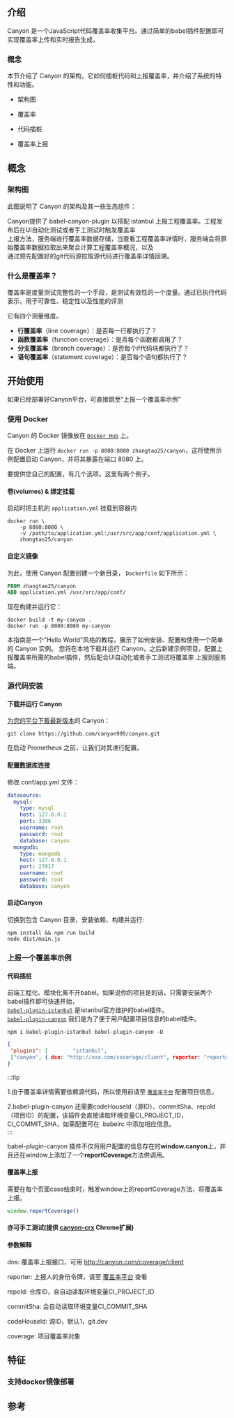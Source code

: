 ## 介绍

Canyon 是一个JavaScript代码覆盖率收集平台。通过简单的babel插件配置即可实现覆盖率上传和实时报告生成。

### 概念

本节介绍了 Canyon 的架构，它如何插桩代码和上报覆盖率，并介绍了系统的特性和功能。

- 架构图

- 覆盖率

- 代码插桩

- 覆盖率上报

## 概念

### 架构图

此图说明了 Canyon 的架构及其一些生态组件：

Canyon提供了 babel-canyon-plugin 以搭配 istanbul 上报工程覆盖率。工程发布后在UI自动化测试或者手工测试时触发覆盖率  
上报方法，服务端进行覆盖率数据存储，当查看工程覆盖率详情时，服务端会将原始覆盖率数据拉取出来聚合计算工程覆盖率概况，以及  
通过预先配置好的git代码源拉取源代码进行覆盖率详情回溯。

### 什么是覆盖率？

覆盖率是度量测试完整性的一个手段，是测试有效性的一个度量。通过已执行代码表示，用于可靠性、稳定性以及性能的评测  

它有四个测量维度。  

- **行覆盖率**（line coverage）：是否每一行都执行了？  
- **函数覆盖率**（function coverage）：是否每个函数都调用了？  
- **分支覆盖率**（branch coverage）：是否每个if代码块都执行了？  
- **语句覆盖率**（statement coverage）：是否每个语句都执行了？



## 开始使用

如果已经部署好Canyon平台，可直接跳至“上报一个覆盖率示例”

### 使用 Docker

Canyon 的 Docker 镜像放在 [`Docker Hub`](https://hub.docker.com/r/zhangtao25/canyon) 上。

在 Docker 上运行 `docker run -p 8080:8080 zhangtao25/canyon`，这将使用示例配置启动 Canyon，并将其暴露在端口 8080 上。

要提供您自己的配置，有几个选项。这里有两个例子。

#### 卷(volumes) & 绑定挂载

启动时把主机的 `application.yml` 挂载到容器内

```shell
docker run \
    -p 8080:8080 \
    -v /path/to/application.yml:/usr/src/app/conf/application.yml \
    zhangtao25/canyon
```

#### 自定义镜像

为此，使用 Canyon 配置创建一个新目录， `Dockerfile` 如下所示：

```dockerfile
FROM zhangtao25/canyon
ADD application.yml /usr/src/app/conf/
```

现在构建并运行它：

```shell
docker build -t my-canyon .
docker run -p 8080:8080 my-canyon
```

本指南是一个"Hello World"风格的教程，展示了如何安装、配置和使用一个简单的 Canyon 实例。
您将在本地下载并运行 Canyon，之后新建示例项目，配置上报覆盖率所需的babel插件，然后配合UI自动化或者手工测试将覆盖率
上报到服务端。



### 源代码安装



#### 下载并运行 Canyon

[为您的平台下载最新版本](http://canyon.com/#/user)的 Canyon：

```shell
git clone https://github.com/canyon999/canyon.git
```

在启动 Prometheus 之前，让我们对其进行配置。

#### 配置数据库连接

修改 conf/app.yml 文件：

```yaml
datasource:
  mysql:
    type: mysql
    host: 127.0.0.1
    port: 3306
    username: root
    password: root
    database: canyon
  mongodb:
    type: mongodb
    host: 127.0.0.1
    port: 27017
    username: root
    password: root
    database: canyon
```

#### 启动Canyon

切换到包含 Canyon 目录，安装依赖、构建并运行:

```shell
npm install && npm run build
node dist/main.js
```

### 上报一个覆盖率示例

#### 代码插桩

前端工程化、模块化离不开babel。如果说你的项目是的话，只需要安装两个babel插件即可快速开始，  
[`babel-plugin-istanbul`](https://github.com/istanbuljs/babel-plugin-istanbul) 是istanbul官方维护的babel插件。  
[`babel-plugin-canyon`](https://github.com/canyon999/babel-plugin-canyon) 我们是为了便于用户配置项目信息的babel插件。  

```shell
npm i babel-plugin-istanbul babel-plugin-canyon -D  
```

```json
{  
 "plugins": [        "istanbul",  
 ["canyon", { dsn: "http://xxx.com/coverage/client", reporter: "reporterToken" }]        ]  
}  
```

:::tip  

1.由于覆盖率详情需要依赖源代码，所以使用前请至 [`覆盖率平台`](http://canyon.flight.com) 配置项目信息。  

2.babel-plugin-canyon 还需要codeHouseId（源ID）、commitSha、repoId（项目ID）的配置，该插件会直接读取环境变量CI_PROJECT_ID，CI_COMMIT_SHA，如需配置可在 .babelrc 中添加相应信息。  
:::  

babel-plugin-canyon 插件不仅将用户配置的信息存在的**window.canyon**上，并且还在window上添加了一个**reportCoverage**方法供调用。  

#### 覆盖率上报

需要在每个页面case结束时，触发window上的reportCoverage方法，将覆盖率上报。  

```js
window.reportCoverage()  
```

#### 亦可手工测试(提供 [canyon-crx](https://chrome.google.com/webstore/detail/islin-crx/omnpafdjidgpdmlimbangcjjaaodbeof?hl=zh-CN&authuser=0) Chrome扩展)

#### 参数解释

dns: 覆盖率上报接口，可用 http://canyon.com/coverage/client  

reporter: 上报人的身份令牌，请至 [覆盖率平台](http://canyon.com/#/user) 查看  

repoId: 仓库ID，会自动读取环境变量CI_PROJECT_ID  

commitSha: 会自动读取环境变量CI_COMMIT_SHA  

codeHouseId: 源ID，默认1，git.dev  

coverage: 项目覆盖率对象

## 特征

### 支持docker镜像部署

## 参考
